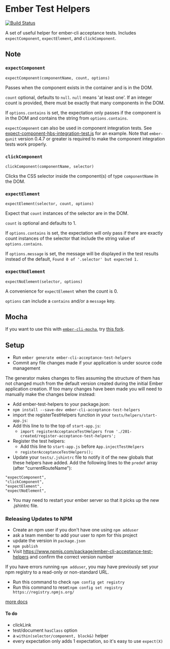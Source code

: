 # Ember Test Helpers
[![Build Status](https://travis-ci.org/201-created/ember-cli-acceptance-test-helpers.svg?branch=master)](https://travis-ci.org/201-created/ember-cli-acceptance-test-helpers)

A set of useful helper for ember-cli acceptance tests. Includes
`expectComponent`, `expectElement`, and `clickComponent`.

## Note

### `expectComponent`

`expectComponent(componentName, count, options)`

Passes when the component exists in the container and is in the DOM.

`count` optional, defaults to `null`. `null` means 'at least one'.
If an integer count is provided, there must be exactly that many components in the DOM.

If `options.contains` is set, the expectation only passes if the
component is in the DOM and contains the string from `options.contains`.

`expectComponent` can also be used in component integration tests. See [expect-component-hbs-integration-test.js](https://github.com/201-created/ember-cli-acceptance-test-helpers/blob/master/tests/integration/expect-component-hbs-integration-test.js) for an example.
Note that `ember-qunit` version 0.4.7 or greater is required to make the component integration tests work properly.

### `clickComponent`

`clickComponent(componentName, selector)`

Clicks the CSS selector inside the component(s) of type `componentName`
in the DOM.

### `expectElement`

`expectElement(selector, count, options)`

Expect that `count` instances of the selector are in the DOM.

`count` is optional and defaults to 1.

If `options.contains` is set, the expectation will only pass if there
are exactly count instances of the selector that include the string
value of `options.contains`.

If `options.message` is set, the message will be displayed in the test results instead of the default,  `Found 0 of '.selector' but expected 1.`

### `expectNoElement`

`expectNoElement(selector, options)`

A convenience for `expectElement` when the count is 0.

`options` can include a `contains` and/or a `message` key.

## Mocha

If you want to use this with [`ember-cli-mocha`](https://github.com/switchfly/ember-cli-mocha), try [this fork](https://github.com/backspace/ember-cli-acceptance-test-helpers/tree/use-mocha).

## Setup

  * Run `ember generate ember-cli-acceptance-test-helpers`
  * Commit any file changes made if your application is under source code management

The generator makes changes to files assuming the structure of them has not changed much from the default version created during the initial Ember application creation. If too many changes have been made you will need to manually make the changes below instead:

  * Add ember-test-helpers to your package.json:
  * `npm install --save-dev ember-cli-acceptance-test-helpers`
  * import the registerTestHelpers function in your `tests/helpers/start-app.js`:
  * Add this line to to the top of `start-app.js`:
    * `import registerAcceptanceTestHelpers from './201-created/register-acceptance-test-helpers';`
  * Register the test helpers:
    * Add this line to `start-app.js` before `App.injectTestHelpers`
    * `registerAcceptanceTestHelpers();`
  * Update your `tests/.jshintrc` file to notify it of the new globals
    that these helpers have added. Add the following lines to the
    `predef` array (after "currentRouteName"):

```
"expectComponent",
"clickComponent",
"expectElement",
"expectNoElement",
```

  * You may need to restart your ember server so that it picks up the new .jshintrc file.

### Releasing Updates to NPM
 * Create an npm user if you don't have one using `npm adduser`
 * ask a team member to add your user to npm for this project
 * update the version in `package.json`
 * `npm publish`
 * Visit https://www.npmjs.com/package/ember-cli-acceptance-test-helpers and confirm the correct version number
 
If you have errors running `npm adduser`, you may have previously set your npm registry to a read-only or non-standard URL.  
 * Run this command to check `npm config get registry`  
 * Run this command to reset:`npm config set registry https://registry.npmjs.org/` 
 
[more docs](https://docs.npmjs.com/getting-started/publishing-npm-packages)
 
#### To do

 * clickLink
 * test/document `hasClass` option
 * a `within(selector/component, block&)` helper
 * every expectation only adds 1 expectation, so it's easy to use `expect(X)`
